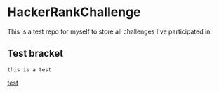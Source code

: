HackerRankChallenge
===================
This is a test repo for myself to store all challenges I've participated in.

Test bracket
---
    this is a test

[test](http://www.google.com)
